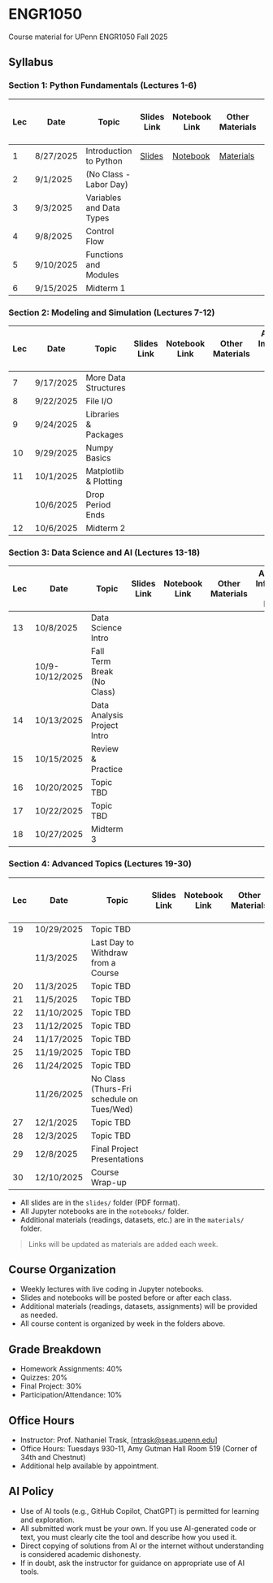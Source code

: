 # ENGR1050
Course material for UPenn ENGR1050 Fall 2025

## Syllabus

### Section 1: Python Fundamentals (Lectures 1-6)
| Lec | Date       | Topic                        | Slides Link                | Notebook Link                | Other Materials           | Additional Information from Lecture |
|-----|------------|------------------------------|----------------------------|------------------------------|---------------------------|-------------------------------------|
| 1   | 8/27/2025  | Introduction to Python       | [Slides](slides/lec01.pdf) | [Notebook](notebooks/lec01.ipynb) | [Materials](materials/lec01.md) | [Details](materials/lec01.md) |
| 2   | 9/1/2025   | (No Class - Labor Day)       |                            |                              |                           |                                     |
| 3   | 9/3/2025   | Variables and Data Types     |                            |                              |                           |                                     |
| 4   | 9/8/2025   | Control Flow                 |                            |                              |                           |                                     |
| 5   | 9/10/2025  | Functions and Modules        |                            |                              |                           |                                     |
| 6   | 9/15/2025  | Midterm 1                    |                            |                              |                               |                                 |

### Section 2: Modeling and Simulation (Lectures 7-12)
| Lec | Date       | Topic                        | Slides Link                | Notebook Link                | Other Materials           | Additional Information from Lecture |
|-----|------------|------------------------------|----------------------------|------------------------------|---------------------------|-------------------------------------|
| 7   | 9/17/2025  | More Data Structures         |                            |                              |                           |                                     |
| 8   | 9/22/2025  | File I/O                     |                            |                              |                           |                                     |
| 9   | 9/24/2025  | Libraries & Packages         |                            |                              |                           |                                     |
| 10  | 9/29/2025  | Numpy Basics                 |                            |                              |                           |                                     |
| 11  | 10/1/2025  | Matplotlib & Plotting        |                            |                              |                           |                                     |
|     | 10/6/2025  | Drop Period Ends             |                            |                              |                               |                                 |
| 12  | 10/6/2025  | Midterm 2                    |                            |                              |                               |                                 |

### Section 3: Data Science and AI (Lectures 13-18)
| Lec | Date       | Topic                        | Slides Link                | Notebook Link                | Other Materials           | Additional Information from Lecture |
|-----|------------|------------------------------|----------------------------|------------------------------|---------------------------|-------------------------------------|
| 13  | 10/8/2025  | Data Science Intro           |                            |                              |                           |                                     |
|     | 10/9-10/12/2025 | Fall Term Break (No Class) |                            |                              |                               |                                 |
| 14  | 10/13/2025 | Data Analysis Project Intro  |                            |                              |                           |                                     |
| 15  | 10/15/2025 | Review & Practice            |                            |                              |                           |                                     |
| 16  | 10/20/2025 | Topic TBD                    |                            |                              |                           |                                     |
| 17  | 10/22/2025 | Topic TBD                    |                            |                              |                           |                                     |
| 18  | 10/27/2025 | Midterm 3                    |                            |                              |                               |                                 |

### Section 4: Advanced Topics (Lectures 19-30)
| Lec | Date       | Topic                        | Slides Link                | Notebook Link                | Other Materials           | Additional Information from Lecture |
|-----|------------|------------------------------|----------------------------|------------------------------|---------------------------|-------------------------------------|
| 19  | 10/29/2025 | Topic TBD                    |                            |                              |                           |                                     |
|     | 11/3/2025  | Last Day to Withdraw from a Course |                    |                              |                               |                                 |
| 20  | 11/3/2025  | Topic TBD                    |                            |                              |                           |                                     |
| 21  | 11/5/2025  | Topic TBD                    |                            |                              |                           |                                     |
| 22  | 11/10/2025 | Topic TBD                    |                            |                              |                           |                                     |
| 23  | 11/12/2025 | Topic TBD                    |                            |                              |                           |                                     |
| 24  | 11/17/2025 | Topic TBD                    |                            |                              |                           |                                     |
| 25  | 11/19/2025 | Topic TBD                    |                            |                              |                           |                                     |
| 26  | 11/24/2025 | Topic TBD                    |                            |                              |                           |                                     |
|     | 11/26/2025 | No Class (Thurs-Fri schedule on Tues/Wed) | | | | |
| 27  | 12/1/2025  | Topic TBD                    |                            |                              |                           |                                     |
| 28  | 12/3/2025  | Topic TBD                    |                            |                              |                           |                                     |
| 29  | 12/8/2025  | Final Project Presentations  |                            |                              |                           |                                     |
| 30  | 12/10/2025 | Course Wrap-up               |                            |                              |                           |                                     |

- All slides are in the `slides/` folder (PDF format).
- All Jupyter notebooks are in the `notebooks/` folder.
- Additional materials (readings, datasets, etc.) are in the `materials/` folder.

> Links will be updated as materials are added each week.

## Course Organization
- Weekly lectures with live coding in Jupyter notebooks.
- Slides and notebooks will be posted before or after each class.
- Additional materials (readings, datasets, assignments) will be provided as needed.
- All course content is organized by week in the folders above.

## Grade Breakdown
- Homework Assignments: 40%
- Quizzes: 20%
- Final Project: 30%
- Participation/Attendance: 10%

## Office Hours
- Instructor: Prof. Nathaniel Trask, [ntrask@seas.upenn.edu]
- Office Hours: Tuesdays 930-11, Amy Gutman Hall Room 519 (Corner of 34th and Chestnut)
- Additional help available by appointment.

## AI Policy
- Use of AI tools (e.g., GitHub Copilot, ChatGPT) is permitted for learning and exploration.
- All submitted work must be your own. If you use AI-generated code or text, you must clearly cite the tool and describe how you used it.
- Direct copying of solutions from AI or the internet without understanding is considered academic dishonesty.
- If in doubt, ask the instructor for guidance on appropriate use of AI tools.
